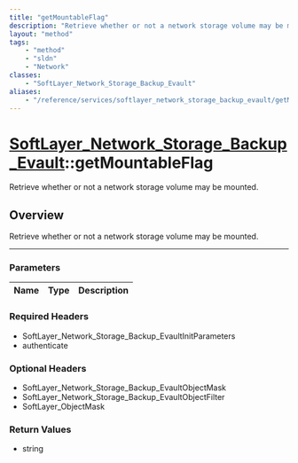```yaml
---
title: "getMountableFlag"
description: "Retrieve whether or not a network storage volume may be mounted."
layout: "method"
tags:
    - "method"
    - "sldn"
    - "Network"
classes:
    - "SoftLayer_Network_Storage_Backup_Evault"
aliases:
    - "/reference/services/softlayer_network_storage_backup_evault/getMountableFlag"
---
```

# [SoftLayer_Network_Storage_Backup_Evault](/reference/services/SoftLayer_Network_Storage_Backup_Evault)::getMountableFlag

Retrieve whether or not a network storage volume may be mounted.


## Overview 
Retrieve whether or not a network storage volume may be mounted.

-----

### Parameters 
|Name | Type | Description |
| --- | --- | --- |


### Required Headers
* SoftLayer_Network_Storage_Backup_EvaultInitParameters
* authenticate


### Optional Headers
* SoftLayer_Network_Storage_Backup_EvaultObjectMask
* SoftLayer_Network_Storage_Backup_EvaultObjectFilter
* SoftLayer_ObjectMask

### Return Values
* string




